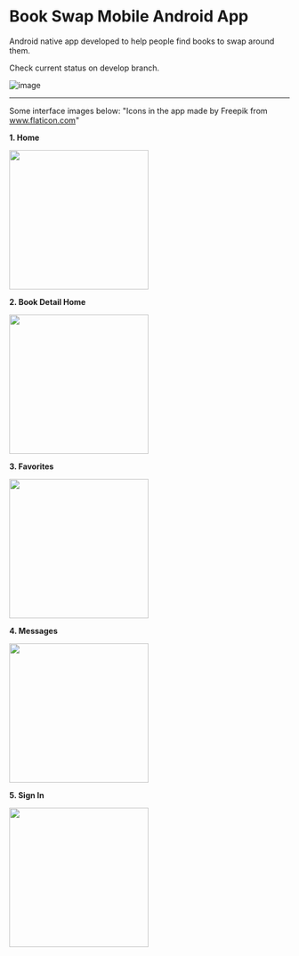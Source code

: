 # Book Swap Mobile Android App

Android native app developed to help people find books to swap around them. 

Check current status on develop branch.

![image](https://user-images.githubusercontent.com/83715511/161304552-88eac5c4-4b43-4662-a320-98d332308a75.png)
___________________________________________________________________________________________________________________________________________________

Some interface images below:
"Icons in the app made by Freepik from www.flaticon.com"

**1. Home**

<img src="https://user-images.githubusercontent.com/83715511/170389064-537d5454-6cd6-41df-99a0-ee412837b580.png" width="250">

**2. Book Detail Home**

<img src="https://user-images.githubusercontent.com/83715511/170389134-b8cf9a2d-1e3d-42d2-9f8e-471b9d3aa320.png" width="250">

**3. Favorites**

<img src="https://user-images.githubusercontent.com/83715511/170389297-3088e50b-f05a-41e8-9d53-5627de0a4eff.png" width="250">

**4. Messages**

<img src="https://user-images.githubusercontent.com/83715511/170389338-f7cbff3c-3158-4f21-af3b-f9cc176a27fb.png" width="250">

**5. Sign In**

<img src="https://user-images.githubusercontent.com/83715511/170389364-91198b4b-a15c-4418-b690-a07198a8b3d0.png" width="250">


